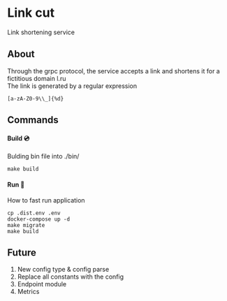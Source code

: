 # Link cut
Link shortening service
## About
Through the grpc protocol, the service accepts a link and shortens it for a fictitious domain l.ru  
The link is generated by a regular expression 
```shell
[a-zA-Z0-9\\_]{%d} 
``` 
## Commands
#### Build :cd:
Bulding bin file into ./bin/
```shell
make build
```
#### Run :checkered_flag:
How to fast run application
```shell
cp .dist.env .env
docker-compose up -d
make migrate
make build
```
## Future 
1. New config type & config parse
2. Replace all constants with the config
3. Endpoint module 
4. Metrics
